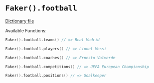 # `Faker().football`

[Dictionary file](../core/src/main/resources/locales/en/football.yml)

Available Functions:  
```kotlin
Faker().football.teams() // => Real Madrid

Faker().football.players() // => Lionel Messi

Faker().football.coaches() // => Ernesto Valverde

Faker().football.competitions() // => UEFA European Championship

Faker().football.positions() // => Goalkeeper
```
